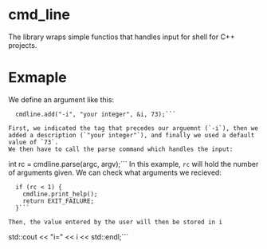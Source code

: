 # cmd_line
The library wraps simple functios that handles input for shell for C++ projects.
# Exmaple
We define an argument like this:
```
  cmdline.add("-i", "your integer", &i, 73);```

First, we indicated the tag that precedes our arguemnt (`-i`), then we added a description (`"your integer"`), and finally we used a default value of `73`.
We then have to call the parse command which handles the input:
```
   int rc = cmdline.parse(argc, argv);```
In this example, `rc` will hold the number of arguments given.
We can check what arguments we recieved:
```
  if (rc < 1) {
    cmdline.print_help();
    return EXIT_FAILURE;
  }```
  
Then, the value entered by the user will then be stored in i
```
   std::cout << "i=" << i << std::endl;```